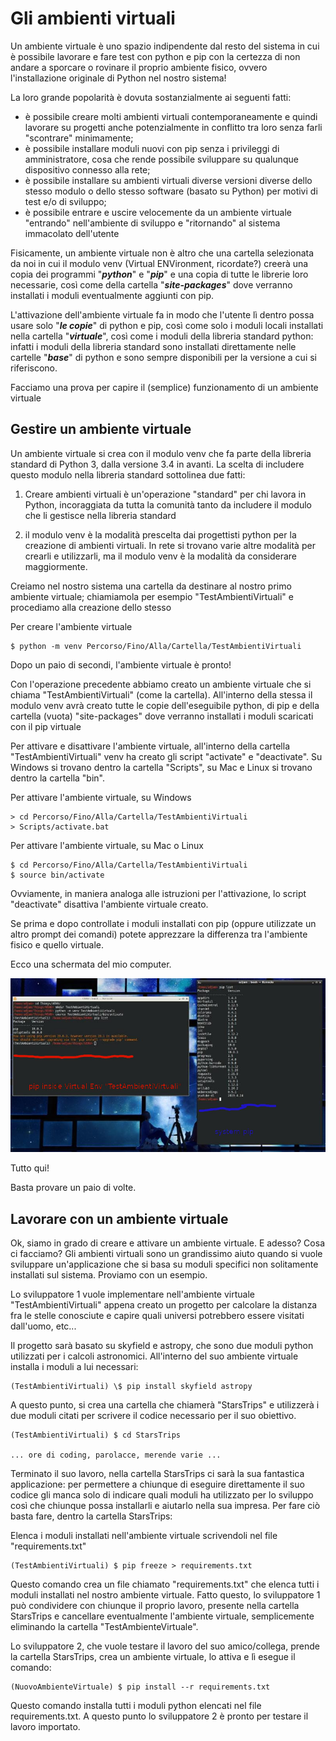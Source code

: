 # Gli ambienti virtuali

Un ambiente virtuale è uno spazio indipendente dal resto del sistema in
cui è possibile lavorare e fare test con python e pip con la certezza di
non andare a sporcare o rovinare il proprio ambiente fisico, ovvero
l'installazione originale di Python nel nostro sistema!

La loro grande popolarità è dovuta sostanzialmente ai seguenti fatti:

-   è possibile creare molti ambienti virtuali contemporaneamente e
    quindi lavorare su progetti anche potenzialmente in conflitto tra
    loro senza farli "scontrare" minimamente;
-   è possibile installare moduli nuovi con pip senza i privileggi di
    amministratore, cosa che rende possibile sviluppare su qualunque
    dispositivo connesso alla rete;
-   è possibile installare su ambienti virtuali diverse versioni diverse
    dello stesso modulo o dello stesso software (basato su Python) per
    motivi di test e/o di sviluppo;
-   è possibile entrare e uscire velocemente da un ambiente virtuale
    "entrando" nell'ambiente di sviluppo e "ritornando" al sistema
    immacolato dell'utente

Fisicamente, un ambiente virtuale non è altro che una cartella
selezionata da noi in cui il modulo venv (Virtual ENVironment,
ricordate?) creerà una copia dei programmi "***python***" e "***pip***"
e una copia di tutte le librerie loro necessarie, così come della
cartella "***site-packages***" dove verranno installati i moduli
eventualmente aggiunti con pip.

L'attivazione dell'ambiente virtuale fa in modo che l'utente lì dentro
possa usare solo "***le copie***" di python e pip, così come solo i
moduli locali installati nella cartella "***virtuale***", così come i
moduli della libreria standard python: infatti i moduli della libreria
standard sono installati direttamente nelle cartelle "***base***" di
python e sono sempre disponibili per la versione a cui si riferiscono.

Facciamo una prova per capire il (semplice) funzionamento di un ambiente
virtuale


<!-- ################################################################################# -->
## Gestire un ambiente virtuale


Un ambiente virtuale si crea con il modulo venv che fa parte della
libreria standard di Python 3, dalla versione 3.4 in avanti. La scelta
di includere questo modulo nella libreria standard sottolinea due fatti:

1.  Creare ambienti virtuali è un'operazione "standard" per chi lavora
    in Python, incoraggiata da tutta la comunità tanto da includere il
    modulo che li gestisce nella libreria standard

2.  il modulo venv è la modalità prescelta dai progettisti python per la
    creazione di ambienti virtuali. In rete si trovano varie altre
    modalità per crearli e utilizzarli, ma il modulo venv è la modalità
    da considerare maggiormente.

Creiamo nel nostro sistema una cartella da destinare al nostro primo
ambiente virtuale; chiamiamola per esempio "TestAmbientiVirtuali" e
procediamo alla creazione dello stesso

Per creare l'ambiente virtuale


    $ python -m venv Percorso/Fino/Alla/Cartella/TestAmbientiVirtuali


Dopo un paio di secondi, l'ambiente virtuale è pronto!

Con l'operazione precedente abbiamo creato un ambiente virtuale che si
chiama "TestAmbientiVirtuali" (come la cartella). All'interno della
stessa il modulo venv avrà creato tutte le copie dell'eseguibile python,
di pip e della cartella (vuota) "site-packages" dove verranno installati
i moduli scaricati con il pip virtuale

Per attivare e disattivare l'ambiente virtuale, all'interno della
cartella "TestAmbientiVirtuali" venv ha creato gli script "activate" e
"deactivate". Su Windows si trovano dentro la cartella "Scripts", su Mac
e Linux si trovano dentro la cartella "bin".

Per attivare l'ambiente virtuale, su Windows


    > cd Percorso/Fino/Alla/Cartella/TestAmbientiVirtuali
    > Scripts/activate.bat


Per attivare l'ambiente virtuale, su Mac o Linux


    $ cd Percorso/Fino/Alla/Cartella/TestAmbientiVirtuali
    $ source bin/activate


Ovviamente, in maniera analoga alle istruzioni per l'attivazione, lo
script "deactivate" disattiva l'ambiente virtuale creato.

Se prima e dopo controllate i moduli installati con pip (oppure
utilizzate un altro prompt dei comandi) potete apprezzare la differenza
tra l'ambiente fisico e quello virtuale.

Ecco una schermata del mio computer.

![system vs virtual pip](images/pipVSvirtualpip.jpg)

Tutto qui!

Basta provare un paio di volte.


<!-- ################################################################################# -->
## Lavorare con un ambiente virtuale


Ok, siamo in grado di creare e attivare un ambiente virtuale. E adesso?
Cosa ci facciamo? Gli ambienti virtuali sono un grandissimo aiuto quando
si vuole sviluppare un'applicazione che si basa su moduli specifici non
solitamente installati sul sistema. Proviamo con un esempio.

Lo sviluppatore 1 vuole implementare nell'ambiente virtuale
"TestAmbientiVirtuali" appena creato un progetto per calcolare la
distanza fra le stelle conosciute e capire quali universi potrebbero
essere visitati dall'uomo, etc...

Il progetto sarà basato su skyfield e astropy, che sono due moduli
python utilizzati per i calcoli astronomici. All'interno del suo
ambiente virtuale installa i moduli a lui necessari:


    (TestAmbientiVirtuali) \$ pip install skyfield astropy


A questo punto, si crea una cartella che chiamerà "StarsTrips" e
utilizzerà i due moduli citati per scrivere il codice necessario per il
suo obiettivo.


    (TestAmbientiVirtuali) $ cd StarsTrips

    ... ore di coding, parolacce, merende varie ...


Terminato il suo lavoro, nella cartella StarsTrips ci sarà la sua
fantastica applicazione: per permettere a chiunque di eseguire
direttamente il suo codice gli manca solo di indicare quali moduli ha
utilizzato per lo sviluppo così che chiunque possa installarli e
aiutarlo nella sua impresa. Per fare ciò basta fare, dentro la cartella
StarsTrips:

Elenca i moduli installati nell'ambiente virtuale scrivendoli nel file
"requirements.txt"


    (TestAmbientiVirtuali) $ pip freeze > requirements.txt


Questo comando crea un file chiamato "requirements.txt" che elenca tutti
i moduli installati nel nostro ambiente virtuale. Fatto questo, lo
sviluppatore 1 può condividere con chiunque il proprio lavoro, presente
nella cartella StarsTrips e cancellare eventualmente l'ambiente
virtuale, semplicemente eliminando la cartella "TestAmbienteVirtuale".

Lo sviluppatore 2, che vuole testare il lavoro del suo amico/collega,
prende la cartella StarsTrips, crea un ambiente virtuale, lo attiva e lì
esegue il comando:


    (NuovoAmbienteVirtuale) $ pip install --r requirements.txt


Questo comando installa tutti i moduli python elencati nel file
requirements.txt. A questo punto lo sviluppatore 2 è pronto per testare
il lavoro importato.

